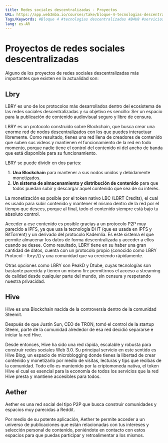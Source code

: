 ```yaml
---
title: Redes sociales descentralizadas - Proyectos
URL: https://app.web3mba.io/courses/take/bloque-4-tecnologias-descentralizadas/texts/36813104-u8-03-redes-sociales-descentralizadas-proyectos
Tags/Keywords: #Bloque 4 #tecnologias descentralizadas #B4U8 #servicios sociales descentralizados #Redes sociales descentralizadas #Proyectos Redes sociales descentralizadas
lang: es-AR
---
```

# Proyectos de redes sociales descentralizadas
Alguno de los proyectos de redes sociales descentralizadas más importantes que existen en la actualidad son:

## Lbry
LBRY es uno de los protocolos más desarrollados dentro del ecosistema de las redes sociales descentralizadas y su objetivo es sencillo: Ser un espacio para la publicación de contenido audiovisual seguro y libre de censura. 

LBRY es un protocolo construido sobre Blockchain, que busca crear una enorme red de nodos descentralizados con los que puedes interactuar libremente. Como resultado, tienes una red llena de creadores de contenido que suben sus vídeos y mantienen el funcionamiento de la red en todo momento, porque nadie tiene el control del contenido ni del ancho de banda que está disponible para su funcionamiento. 

LBRY se puede dividir en dos partes: 
1. **Una Blockchain** para mantener a sus nodos unidos y debidamente monetizados. 
2. **Un sistema de almacenamiento y distribución de contenido** para que todos puedan subir y descargar aquel contenido que sea de su interés.

La monetización es posible por el token nativo LBC (LBRT Credits), el cual es usado para subir contenido y mantener el mismo dentro de la red por el tiempo que desees, porque al final, todo el contenido siempre está bajo tu absoluto control. 

Acceder a ese contenido es posible gracias a un protocolo P2P muy parecido a IPFS, ya que usa la tecnología DHT (que es usada en IPFS y BitTorrent) y un derivado del protocolo Kademlia. Es este sistema el que permite almacenar los datos de forma descentralizada y acceder a ellos cuando se desee. Como resultado, LBRY tiene en su haber una gran cantidad de datos, cuenta con un protocolo propio (conocido como LBRY Protocol – lbry://) y una comunidad que va creciendo rápidamente. 

Otras opciones como LBRY son PeakD y Dtube, cuyas tecnologías son bastante parecida y tienen un mismo fin: permitirnos el acceso a streaming de calidad desde cualquier parte del mundo, sin censura y respetando nuestra privacidad. 

## Hive
Hive es una Blockchain nacida de la controversia dentro de la comunidad Steemit. 

Después de que Justin Sun, CEO de TRON, tomó el control de la startup Steem, parte de la comunidad alrededor de esa red decidió separarse e iniciar la red Hive. 

Desde entonces, Hive ha sido una red rápida, escalable y robusta para construir redes sociales Web 3.0. Su principal servicio en este sentido es Hive Blog, un espacio de microblogging donde tienes la libertad de crear contenido y monetizarlo por medio de visitas, lecturas y tips que recibas de la comunidad. Todo ello es mantenido por la criptomoneda nativa, el token Hive el cual es esencial para la economía de todos los servicios que la red Hive presta y mantiene accesibles para todos. 

## Aether
Aether es una red social del tipo P2P que busca construir comunidades y espacios muy parecidas a Reddit.

Por medio de su potente aplicación, Aether te permite acceder a un universo de publicaciones que están relacionadas con tus intereses y selección personal de contenido, poniéndote en contacto con estos espacios para que puedas participar y retroalimentar a los mismos.